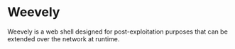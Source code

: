 # Weevely
Weevely is a web shell designed for post-exploitation purposes that can be extended over the network at runtime.
